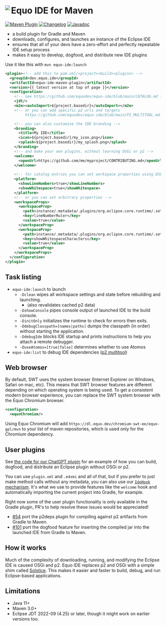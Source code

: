 # <image align="left" src="../.github/equo_logo.svg"> Equo IDE for Maven

[![Maven Plugin](https://img.shields.io/maven-central/v/dev.equo.ide/equo-ide-maven-plugin?color=blue&label=maven%20plugin)](https://search.maven.org/artifact/dev.equo.ide/equo-ide-maven-plugin)
[![Changelog](https://img.shields.io/badge/changelog-here-blue)](CHANGELOG.md)
[![Javadoc](https://img.shields.io/badge/javadoc-here-blue)](https://javadoc.io/doc/dev.equo.ide/equo-ide-maven-plugin)

- a build plugin for Gradle and Maven
- downloads, configures, and launches an instance of the Eclipse IDE
- ensures that all of your devs have a zero-effort and perfectly repeatable IDE setup process
- makes it easy to develop, dogfood, and distribute new IDE plugins

Use it like this with `mvn equo-ide:launch`

```xml
<plugin><!-- add this to pom.xml/<project><build><plugins> -->
  <groupId>dev.equo.ide</groupId>
  <artifactId>equo-ide-maven-plugin</artifactId>
  <version>{{ latest version at top of page }}</version>
  <configuration>
    <!-- see https://github.com/equodev/equo-ide/blob/main/CATALOG.md for all available plugins -->
    <jdt/>
    <m2e><autoImport>${project.basedir}</autoImport></m2e>
    <!-- or you can add specific p2 urls and targets
         https://github.com/equodev/equo-ide/blob/main/P2_MULTITOOL.md for more info -->

    <!-- you can also customize the IDE branding -->
    <branding>
      <title>My IDE</title>
      <icon>${project.basedir}/my_icon.png</icon>
      <splash>${project.basedir}/my_splash.png</splash>
    </branding>
    <!-- and make your own plugins, without learning OSGi or p2 -->
    <welcome>
      <openUrl>https://github.com/me/myproject/CONTRIBUTING.md</openUrl>
    </welcome>
    
    <!-- for catalog entries you can set workspace properties using DSL -->
    <platform>
      <showLineNumbers>true</showLineNumbers>
      <showWhitespace>true</showWhitespace>
    </platform>
    <!-- or you can set arbitrary properties -->
    <workspaceProps>
      <workspaceProp>
        <path>instance/.metadata/.plugins/org.eclipse.core.runtime/.settings/org.eclipse.ui.editors.prefs</path>
        <key>lineNumberRuler</key>
        <value>true</value>
      </workspaceProp>
      <workspaceProp>
        <path>instance/.metadata/.plugins/org.eclipse.core.runtime/.settings/org.eclipse.ui.editors.prefs</path>
        <key>showWhitespaceCharacters</key>
        <value>true</value>
      </workspaceProp>
    </workspaceProps>
  </configuration>
</plugin>
```

## Task listing

- `equo-ide:launch` to launch
  - `-Dclean` wipes all workspace settings and state before rebuilding and launching.
    - (also revalidates cached p2 data)
  - `-DshowConsole` pipes console output of launched IDE to the build console.
  - `-DinitOnly` initializes the runtime to check for errors then exits.
  - `-DdebugClasspath=[names|paths]` dumps the classpath (in order) without starting the application.
  - `-DdebugIde` blocks IDE startup and prints instructions to help you attach a remote debugger.
  - `-DuseAtomos=[true|false]` determines whether to use Atomos
- `equo-ide:list` to debug IDE dependencies ([p2 multitool](../P2_MULTITOOL.md))

## Web browser

By default, SWT uses the system browser (Internet Explorer on Windows, Safari on mac, etc). This means that SWT browser features are different depending on which operating system is being used. To get a consistent modern browser experience, you can replace the SWT system browser with the Equo Chromium browser.

```xml
<configuration>
  <equoChromium/>
```

Using Equo Chromium will add `https://dl.equo.dev/chromium-swt-ee/equo-gpl/mvn` to your list of maven repositories, which is used only for the Chromium dependency.

## User plugins

See [the code for our ChatGPT plugin](https://github.com/equodev/equo-ide-chatgpt) for an example of how you can build, dogfood, and distribute an Eclipse plugin without OSGi or p2.

You can use `plugin.xml` and `.e4xmi` and all of that, but if you prefer to just make method calls without any metadata, you can also use our [`IdeHook` mechanism](../CONTRIBUTING.md#idehook). It's what we use to provide features like the `welcome` hook and automatically importing the current project into Gradle, for example.

Right now some of the user plugin functionality is only available in the Gradle plugin, PR's to help resolve these issues would be appreciated!

- [#54](https://github.com/equodev/equo-ide/issues/54) port the p2deps plugin for compiling against p2 artifacts from Gradle to Maven.
- [#101](https://github.com/equodev/equo-ide/issues/101) port the dogfood feature for inserting the compiled jar into the launched IDE from Gradle to Maven.

## How it works

Much of the complexity of downloading, running, and modifying the Eclipse IDE is caused OSGi and p2. Equo IDE replaces p2 and OSGi with a simple shim called [Solstice](https://github.com/equodev/equo-ide/tree/main/solstice). This makes it easier and faster to build, debug, and run Eclipse-based applications.

## Limitations

- Java 11+
- Maven 3.0+
- Eclipse JDT 2022-09 (4.25) or later, though it might work on earlier versions too.